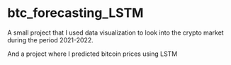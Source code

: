 # btc_forecasting_LSTM

A small project that I used data visualization to look into the crypto market during the period 2021-2022.

And a project where I predicted bitcoin prices using LSTM 
